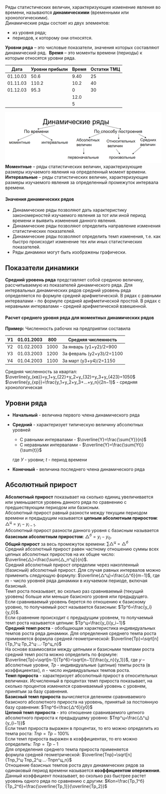 Ряды статистических величин, характеризующие изменение явления во времени, называются **динамическими** (временными или хронологическими).  
Динамические ряды состоят из двух элементов:
- из уровня ряда;
- периодов, к которому они относятся.
  
**Уровни ряда** – это числовые показатели, значения которых составляют динамический ряд.  
**Время** – это моменты времени (периоды) к которым относятся уровни ряда.  

|Дата|Уровни прибыли|Время|Остатки ТМЦ|
|---|---|---|---|
|01.10.03|50.6|9.40|25|
|01.11.03|110.2|10.2|40|
|01.12.03|95.3|0|30|
|||12.0||
|||5||
  
![Динамические ряды](../Pictures/09_01.%20Динамические%20ряды.png)  
**Моментные** – ряды статистических величин, характеризующие размеры изучаемого явления на определенный момент времени.  
**Интервальные** – ряды статистических величин, характеризующие размеры изучаемого явления за определенный промежуток интервала времени.
#### Значения динамических рядов
- Динамические ряды позволяют дать характеристику закономерностей изучаемого явления за тот или иной период времени и выявить изменения данного явления.
- Динамические ряды позволяют определить направление изменения статистических показателей.
- Динамические ряды позволяют определить темп изменения, т.е. как быстро происходит изменение тех или иных статистических показателей. 
- Ряды динамики могут быть изображены графически.
## Показатели динамики
**Средний уровень ряда** представляет собой среднюю величину, рассчитываемую из показателей динамического ряда. Для интервальных динамических рядов средний уровень ряда определяется по формуле средней арифметической. В рядах с равными интервалами - по формуле средней арифметической простой. В рядах с неравными интервалами – средней арифметической взвешенной.
#### Расчет среднего уровня ряда для моментных динамических рядов
**Пример:** Численность рабочих на предприятии составила

| У1  | 01.01.2003 | 800  | Средняя численность       |
| --- | ---------- | ---- | ------------------------- |
| У2  | 01.02.2003 | 1000 | За январь (y1+y2)/2=900   |
| У3  | 01.03.2003 | 1200 | За февраль (y2+y3)/2=1100 |
| У4  | 01.04.2003 | 1100 | За март (y3+y4)/2=1150    |
  
Средняя численность за квартал:  
$\overline{y_{кв}}=y_1+y_{22}+y_2+y_{32}+y_3+y_{423}=1050$  
$\overline{y_{хр}}=\frac{y_1+y_2+y_3+...+y_n}{2n−1}$ - средняя хронологическая
## Уровни ряда
- **Начальный** - величина первого члена динамического ряда
- **Средний** - характеризует типическую величину абсолютных уровней 
	- С равными интервалами - $\overline{Y}=\frac{\sum{Y}}{n}$ 
	- С неравными интервалами - $\overline{Y}=\frac{\sum{Yt}}{\sum{t}}$  
	  
	где $У$ - уровни; $t$ - период времени
- **Конечный** - величина последнего члена динамического ряда
## Абсолютный прирост
**Абсолютный прирост** показывает на сколько единиц увеличивается или уменьшается уровень данного ряда по сравнению с предшествующим периодом или базисным.  
Абсолютный прирост равный разности между текущим периодом времени и предыдущим называется **цепным абсолютным приростом**: $△^ц=y_i−y_{i−1}$.  
Абсолютный прирост разности данного уровня с базисным называется **базисным абсолютным приростом**: $△^б=y_i−y_0$.  
**Общий прирост** за весь промежуток времени: $\sum{△^ц}=△^б$  
Средний абсолютный прирост равен частному отношению суммы всех цепных абсолютных приростов на их общее число: $\overline{△}=\frac{\sum{△_n^ц}}{n}$.  
Средний абсолютный прирост определим через накопленный (базисный) абсолютный прирост. Для случая равных интервалов можно применить следующую формулу: $\overline{△^ц}=\frac{△^б}{m−1}$, где $m$ - число уровней ряда динамики в изучаемом периоде, включая базисный.  
Темп роста показывает, во сколько раз сравниваемый (текущий уровень) больше или меньше базисного уровня или предыдущего.  
Если сравниваемый уровень берется по отношению к базисному уровню, то получаемый рост называется базисным: $Tp^б=\frac{y_i}{y_0}$.  
Если сравнение происходит с предыдущим уровнем, то получаемый темп роста называется цепным: $Tp^ц=\frac{y_i}{y_i−1}$  
**Средний темп роста** - обобщающая характеристика индивидуальных темпов роста ряда динамики. Для определения среднего темпа роста применяется формула средней геометрической: $\overline{Tp}=\sqrt[n]{Tp_1^ц⋅Tp_2^ц⋅...⋅Tp^ц_n}$  
На основе взаимосвязи между цепными и базисными темпами роста средний темп роста можно определить по формуле: $\overline{Tp}=\sqrt[n-1]{Tp^6}=\sqrt[n−1]{\frac{y_n}{y_1}}$, где $у$ – абсолютные уровни, $Tp$ - индивидуальные (цепные) темпы роста (в коэффициентах), $n$ - число индивидуальных темпов роста.  
**Темп прироста** - характеризует абсолютный прирост в относительных величинах. Исчисленный в процентах темп прироста показывает, на сколько процентов изменился сравниваемый уровень с уровнем, принятым за базу сравнения.  
**Базисный темп прироста** вычисляется делением сравниваемого базисного абсолютного прироста на уровень, принятый за постоянную базу сравнения: $Tnp^б=\frac{△^б}{y0}$  
**Цепной темп прироста** - это отношение сравниваемого цепного абсолютного прироста к предыдущему уровню: $Tnp^ц=\frac{△^ц}{y_{i−1}}$  
Если темп прироста выражен в процентах, то его можно определить из темпа роста: $Tnp=Tp−100\%$  
Если темп прироста выражен в коэффициентах, то его можно определить: $Tnp=Tp−1$  
Для определения среднего темпа прироста применяется формула средней геометрической: $\overline{Tnp}=\sqrt[n]{Tnp_1^ц⋅Tnp_2^ц⋅...⋅Tnpn^ц_n}$  
Отношение базисных темпов роста двух динамических рядов за одинаковый период времени называется **коэффициентом опережения**. Данный коэффициент показывает, во сколько раз быстрее растет уровень одного ряда по сравнению с другим: $Kon=\frac{Tp_1^б}{Tp_2^б}=\frac{\overline{Tp_1}}{\overline{Tp_2}}$